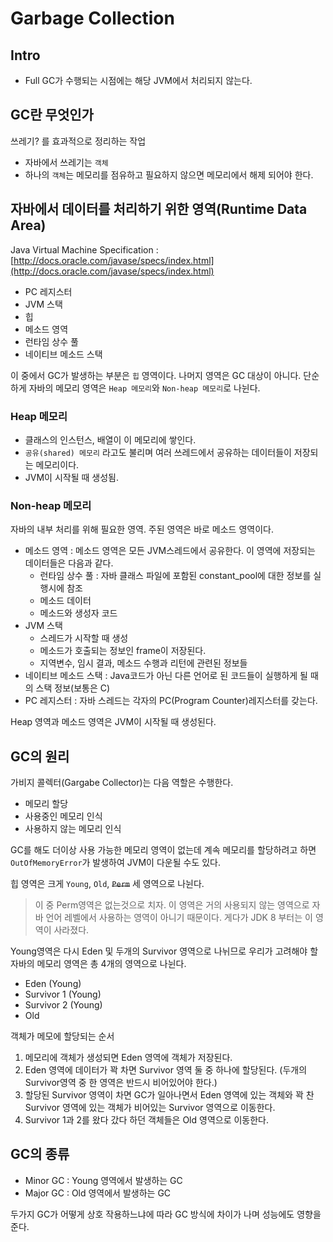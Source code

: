 # Garbage Collection

## Intro
- Full GC가 수행되는 시점에는 해당 JVM에서 처리되지 않는다.

## GC란 무엇인가
쓰레기? 를 효과적으로 정리하는 작업
- 자바에서 쓰레기는 `객체`
- 하나의 `객체`는 메모리를 점유하고 필요하지 않으면 메모리에서 해제 되어야 한다.

## 자바에서 데이터를 처리하기 위한 영역(Runtime Data Area)
Java Virtual Machine Specification : [http://docs.oracle.com/javase/specs/index.html](http://docs.oracle.com/javase/specs/index.html)
- PC 레지스터
- JVM 스택
- 힙
- 메소드 영역
- 런타임 상수 풀
- 네이티브 메소드 스택

이 중에서 GC가 발생하는 부분은 `힙` 영역이다. 나머지 영역은 GC 대상이 아니다.
단순하게 자바의 메모리 영역은 `Heap 메모리`와 `Non-heap 메모리`로 나뉜다.

### Heap 메모리
- 클래스의 인스턴스, 배열이 이 메모리에 쌓인다.
- `공유(shared) 메모리` 라고도 불리며 여러 쓰레드에서 공유하는 데이터들이 저장되는 메모리이다.
- JVM이 시작될 때 생성됨.

### Non-heap 메모리
자바의 내부 처리를 위해 필요한 영역. 주된 영역은 바로 메소드 영역이다.
- 메소드 영역 : 메소드 영역은 모든 JVM스레드에서 공유한다. 이 영역에 저장되는 데이터들은 다음과 같다.
    - 런타임 상수 풀 : 자바 클래스 파일에 포함된 constant_pool에 대한 정보를 실행시에 참조
    - 메소드 데이터
    - 메소드와 생성자 코드
- JVM 스택
    - 스레드가 시작할 때 생성
    - 메소드가 호출되는 정보인 frame이 저장된다.
    - 지역변수, 임시 결과, 메소드 수행과 리턴에 관련된 정보들
- 네이티브 메소드 스택 : Java코드가 아닌 다른 언어로 된 코드들이 실행하게 될 때의 스택 정보(보통은 C)
- PC 레지스터 : 자바 스레드는 각자의 PC(Program Counter)레지스터를 갖는다.

Heap 영역과 메소드 영역은 JVM이 시작될 때 생성된다.

## GC의 원리
가비지 콜렉터(Gargabe Collector)는 다음 역할은 수행한다.
- 메모리 할당
- 사용중인 메모리 인식
- 사용하지 않는 메모리 인식

GC를 해도 더이상 사용 가능한 메모리 영역이 없는데 계속 메모리를 할당하려고 하면 `OutOfMemoryError`가 발생하여 JVM이 다운될 수도 있다.

힙 영역은 크게 `Young`, `Old`, ~~`Perm`~~ 세 영역으로 나뉜다.
> 이 중 Perm영역은 없는것으로 치자. 이 영역은 거의 사용되지 않는 영역으로 자바 언어 레벨에서 사용하는 영역이 아니기 때문이다.
게다가 JDK 8 부터는 이 영역이 사라졌다.

Young영역은 다시 Eden 및 두개의 Survivor 영역으로 나뉘므로 우리가 고려해야 할 자바의 메모리 영역은 총 4개의 영역으로 나뉜다.
- Eden (Young)
- Survivor 1 (Young)
- Survivor 2 (Young)
- Old

객체가 메모에 할당되는 순서
1. 메모리에 객체가 생성되면 Eden 영역에 객체가 저장된다. 
2. Eden 영역에 데이터가 꽉 차면 Survivor 영역 둘 중 하나에 할당된다. (두개의 Survivor영역 중 한 영역은 반드시 비어있어야 한다.)
3. 할당된 Survivor 영역이 차면 GC가 일아나면서 Eden 영역에 있는 객체와 꽉 찬 Survivor 영역에 있는 객체가 비어있는 Survivor 영역으로 이동한다.
4. Survivor 1과 2를 왔다 갔다 하던 객체들은 Old 영역으로 이동한다.

## GC의 종류
- Minor GC : Young 영역에서 발생하는 GC
- Major GC : Old 영역에서 발생하는 GC

두가지 GC가 어떻게 상호 작용하느냐에 따라 GC 방식에 차이가 나며 성능에도 영향을 준다.
